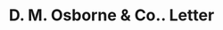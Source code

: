 ---
doi: 10.7916/D8CC2BTW
date_other: '1902'
date_other_textual: '1902'
form: correspondence
genre:
- Letters (correspondence)
name:
- D. M. Osborne & Co.
object_in_context_url: https://biggert.cul.columbia.edu/items/view/ave_biggert_01393
subject_hierarchical_geographic:
- Philadelphia, Pennsylvania, United States
subject_name:
- D. M. Osborne & Co.
title: D. M. Osborne & Co.. Letter
sort_title: D. M. Osborne & Co.. Letter
call_number: ave_biggert_01393
coordinates:
- 40.00944444444445,-75.13333333333334
pid: ave_biggert_01393
identifiers: ave_biggert_01393
canvas_id: ldpd:396654
permalink: "/items/ave_biggert_01393/"
layout: iiif-image-page
---
